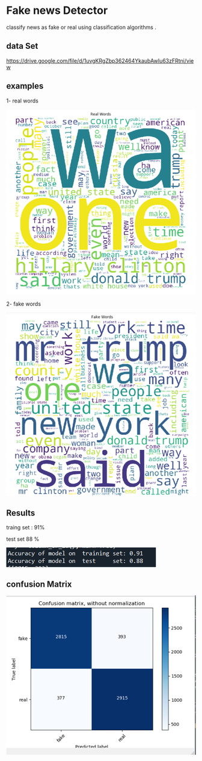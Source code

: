 # Fake news Detector 

classify news as fake or real using classification algorithms . 

## data Set 

https://drive.google.com/file/d/1uvgKRgZbp362464YkaubAwIu63zFRtni/view

## examples 

1- real words 



![github-small](Real.PNG)




2- fake words



![github-small](Fake.PNG)




## Results 

traing set  : 91%

test set 88 %





![github-small](result.PNG)


## confusion Matrix 


![github-small](confussionMatrix.PNG)



